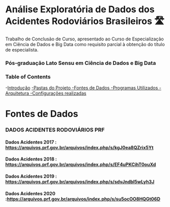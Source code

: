 # Análise Exploratória de Dados dos Acidentes Rodoviários Brasileiros 🛣

Trabalho de Conclusão de Curso, apresentado ao Curso de Especialização em Ciência de Dados e Big Data como requisito parcial à obtenção do título de especialista.

### Pós-graduação Lato Sensu em Ciência de Dados e Big Data

### Table of Contents

-[Introdução](#)
       [-Pastas do Projeto
       -Fontes de Dados
       -Programas Utilizados
       -Arquitetura
       -Configurações realizadas](#)


# Fontes de Dados

### DADOS ACIDENTES RODOVIÁRIOS PRF
#### Dados Acidentes 2017 : https://arquivos.prf.gov.br/arquivos/index.php/s/kgJ0ea8QZrix5Yt
#### Dados Acidentes 2018 : https://arquivos.prf.gov.br/arquivos/index.php/s/EF4uPKCihT0ouXd
#### Dados Acidentes 2019 : https://arquivos.prf.gov.br/arquivos/index.php/s/sdvJndbl5wLyh3J
#### Dados Acidentes 2020 :https://arquivos.prf.gov.br/arquivos/index.php/s/su5ocOO8HQGt06D


